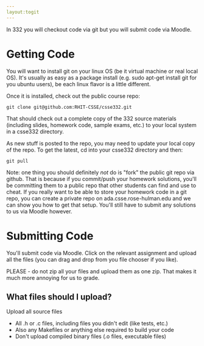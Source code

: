 ```yaml
---
layout:togit
---
```

In 332 you will checkout code via git but you will submit code via Moodle.

# Getting Code

You will want to install git on your linux OS (be it virtual machine
or real local OS).  It's usually as easy as a package install
(e.g. sudo apt-get install git for you ubuntu users), be each linux
flavor is a little different.

Once it is installed, check out the public course repo:

    git clone git@github.com:RHIT-CSSE/csse332.git
    
That should check out a complete copy of the 332 source materials
(including slides, homework code, sample exams, etc.) to your local
system in a csse332 directory.

As new stuff is posted to the repo, you may need to update your local
copy of the repo.  To get the latest, cd into your csse332 directory
and then:

    git pull

Note: one thing you should definitely *not* do is "fork" the public
git repo via github.  That is because if you commit/push your homework
solutions, you'll be committing them to a public repo that other
students can find and use to cheat.  If you really want to be able to
store your homework code in a git repo, you can create a private repo
on ada.csse.rose-hulman.edu and we can show you how to get that setup.
You'll still have to submit any solutions to us via Moodle however.

# Submitting Code

You'll submit code via Moodle.  Click on the relevant assignment and
upload all the files (you can drag and drop from you file chooser if
you like).

PLEASE - do not zip all your files and upload them as one zip.  That
makes it much more annoying for us to grade.

## What files should I upload?

Upload all source files

* All .h or .c files, including files you didn't edit (like tests, etc.)
* Also any Makefiles or anything else required to build your code
* Don't upload compiled binary files (.o files, executable files)




